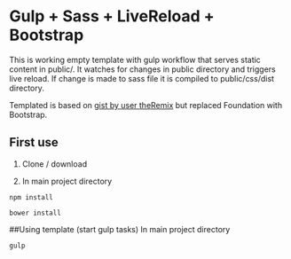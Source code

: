 # Gulp + Sass + LiveReload + Bootstrap

This is working empty template with gulp workflow that
serves static content in public/. It watches for changes in public directory
and  triggers live reload. If change is made to sass file it is compiled
to public/css/dist directory.

Templated is based on [gist by user theRemix](https://gist.github.com/theRemix/b9f10de0bead6a7eaf5a) but replaced Foundation with Bootstrap.

## First use

1. Clone / download

2. In main project directory
````
npm install
````

````
bower install
````

##Using template (start gulp tasks)
In main project directory
````
gulp
````
